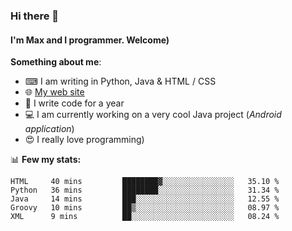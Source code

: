 ### Hi there 👋
#### I'm Max and I programmer. Welcome)

**Something about me**:
- ⌨ I am writing in Python, Java & HTML / CSS
- 🌐 [My web site](https://merive.herokuapp.com/)
- 🎈 I write code for a year
- 💻 I am currently working on a very cool Java project (*Android application*)
- 😍 I really love programming)

📊 **Few my stats:**
<!--START_SECTION:waka-->
```text
HTML     40 mins         ████████▓░░░░░░░░░░░░░░░░   35.10 % 
Python   36 mins         ████████░░░░░░░░░░░░░░░░░   31.34 % 
Java     14 mins         ███░░░░░░░░░░░░░░░░░░░░░░   12.55 % 
Groovy   10 mins         ██▒░░░░░░░░░░░░░░░░░░░░░░   08.97 % 
XML      9 mins          ██░░░░░░░░░░░░░░░░░░░░░░░   08.24 % 
```
<!--END_SECTION:waka-->

